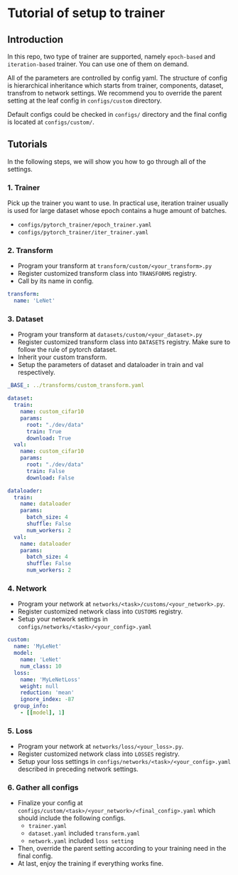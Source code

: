 # Tutorial of setup to trainer

## Introduction

In this repo, two type of trainer are supported, namely `epoch-based` and `iteration-based` trainer. You can use one of them on demand.

All of the parameters are controlled by config yaml. The structure of config is hierarchical inheritance which starts from trainer, components, dataset, transfrom to network settings. We recommend you to override the parent setting at the leaf config in `configs/custom` directory.

Default configs could be checked in `configs/` directory and the final config is located at `configs/custom/`.

## Tutorials

In the following steps, we will show you how to go through all of the settings.

### 1. Trainer

Pick up the trainer you want to use. In practical use, iteration trainer usually is used for large dataset whose epoch contains a huge amount of batches.

* `configs/pytorch_trainer/epoch_trainer.yaml`
* `configs/pytorch_trainer/iter_trainer.yaml`

### 2. Transform

* Program your transform at `transform/custom/<your_transform>.py`
* Register customized transform class into `TRANSFORMS` registry.
* Call by its name in config.

```yaml
transform:
  name: 'LeNet'
```

### 3. Dataset

* Program your transform at `datasets/custom/<your_dataset>.py`
* Register customized transform class into `DATASETS` registry. Make sure to follow the rule of pytorch dataset.
* Inherit your custom transform.
* Setup the parameters of dataset and dataloader in train and val respectively.

```yaml
_BASE_: ../transforms/custom_transform.yaml

dataset:
  train:
    name: custom_cifar10
    params:
      root: "./dev/data"
      train: True
      download: True
  val:
    name: custom_cifar10
    params:
      root: "./dev/data"
      train: False
      download: False

dataloader:
  train:
    name: dataloader
    params:
      batch_size: 4
      shuffle: False
      num_workers: 2
  val:
    name: dataloader
    params:
      batch_size: 4
      shuffle: False
      num_workers: 2
```

### 4. Network

* Program your network at `networks/<task>/customs/<your_network>.py`.
* Register customized network class into `CUSTOMS` registry.
* Setup your network settings in `configs/networks/<task>/<your_config>.yaml`

```yaml
custom:
  name: 'MyLeNet'
  model:
    name: 'LeNet'
    num_class: 10
  loss:
    name: 'MyLeNetLoss'
    weight: null
    reduction: 'mean'
    ignore_index: -87
  group_info:
    - [[model], 1]
```

### 5. Loss

* Program your network at `networks/loss/<your_loss>.py`.
* Register customized network class into `LOSSES` registry.
* Setup your loss settings in `configs/networks/<task>/<your_config>.yaml` described in preceding network settings.

### 6. Gather all configs

* Finalize your config at `configs/custom/<task>/<your_network>/<final_config>.yaml` which should include the following configs.
  * `trainer.yaml`
  * `dataset.yaml` included `transform.yaml`
  * `network.yaml` included `loss setting`
* Then, override the parent setting according to your training need in the final config.
* At last, enjoy the training if everything works fine.
